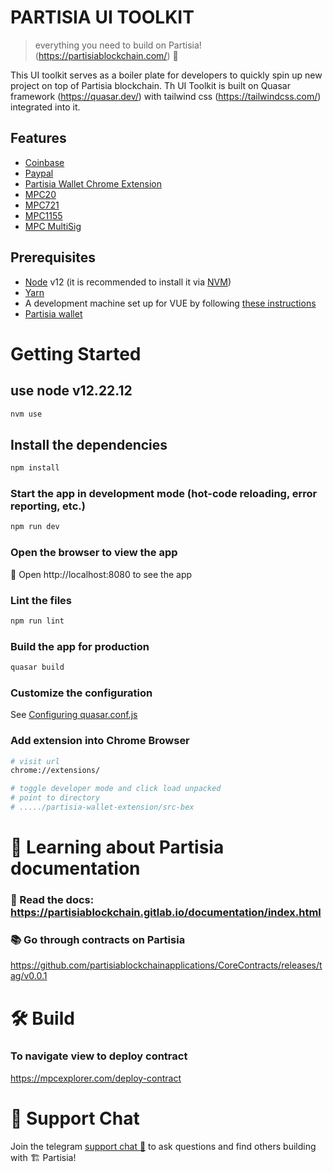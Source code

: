 # PARTISIA UI TOOLKIT

> everything you need to build on Partisia!(https://partisiablockchain.com/) 🚀

This UI toolkit serves  as a boiler plate for developers to quickly spin up new project on top of Partisia blockchain. Th UI Toolkit is built on Quasar framework (https://quasar.dev/) with tailwind css (https://tailwindcss.com/) integrated into it.


## Features

- [Coinbase](https://docs.cloud.coinbase.com/wallet-sdk/docs)
- [Paypal](https://developer.paypal.com/)
- [Partisia Wallet Chrome Extension]()
- [MPC20]()
- [MPC721]()
- [MPC1155]()
- [MPC MultiSig]()


## Prerequisites

- [Node](https://nodejs.org) v12 (it is recommended to install it via [NVM](https://github.com/creationix/nvm))
- [Yarn](https://yarnpkg.com/)
- A development machine set up for VUE by following [these instructions](https://vuejs.org/guide/quick-start.html#with-build-tools)
- [Partisia wallet](https://chrome.google.com/webstore/detail/partisia-wallet/gjkdbeaiifkpoencioahhcilildpjhgh/related?hl=en)


# Getting Started

## use node v12.22.12
```bash
nvm use
```

## Install the dependencies
```bash
npm install
```

### Start the app in development mode (hot-code reloading, error reporting, etc.)
```bash
npm run dev
```

### Open the browser to view the app
📱 Open http://localhost:8080 to see the app

### Lint the files
```bash
npm run lint
```

### Build the app for production
```bash
quasar build
```

### Customize the configuration
See [Configuring quasar.conf.js](https://v2.quasar.dev/quasar-cli/quasar-conf-js)


### Add extension into Chrome Browser
```sh
# visit url
chrome://extensions/

# toggle developer mode and click load unpacked
# point to directory 
# ...../partisia-wallet-extension/src-bex
```

# 🔭 Learning about Partisia documentation

### 📕 Read the docs: https://partisiablockchain.gitlab.io/documentation/index.html

### 📚 Go through contracts on Partisia
https://github.com/partisiablockchainapplications/CoreContracts/releases/tag/v0.0.1

# 🛠 Build

### To navigate view to deploy contract
https://mpcexplorer.com/deploy-contract


# 💬 Support Chat

Join the telegram [support chat 💬](https://t.me/partisiampc) to ask questions and find others building with 🏗 Partisia!
